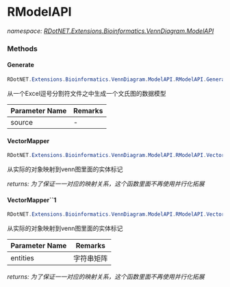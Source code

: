 ﻿# RModelAPI
_namespace: [RDotNET.Extensions.Bioinformatics.VennDiagram.ModelAPI](./index.md)_





### Methods

#### Generate
```csharp
RDotNET.Extensions.Bioinformatics.VennDiagram.ModelAPI.RModelAPI.Generate(Microsoft.VisualBasic.Data.csv.DocumentStream.File)
```
从一个Excel逗号分割符文件之中生成一个文氏图的数据模型

|Parameter Name|Remarks|
|--------------|-------|
|source|-|


#### VectorMapper
```csharp
RDotNET.Extensions.Bioinformatics.VennDiagram.ModelAPI.RModelAPI.VectorMapper(System.Collections.Generic.IEnumerable{System.String},System.Func{System.String,System.String[]})
```
从实际的对象映射到venn图里面的实体标记

_returns: 为了保证一一对应的映射关系，这个函数里面不再使用并行化拓展_

#### VectorMapper``1
```csharp
RDotNET.Extensions.Bioinformatics.VennDiagram.ModelAPI.RModelAPI.VectorMapper``1(``0)
```
从实际的对象映射到venn图里面的实体标记

|Parameter Name|Remarks|
|--------------|-------|
|entities|字符串矩阵|


_returns: 为了保证一一对应的映射关系，这个函数里面不再使用并行化拓展_


